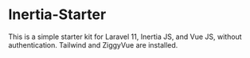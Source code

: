 # Inertia-Starter
 This is a simple starter kit for Laravel 11, Inertia JS, and Vue JS, without authentication. Tailwind and ZiggyVue are installed.
